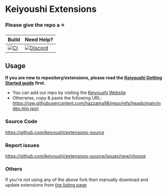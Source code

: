 # Keiyoushi Extensions

### Please give the repo a :star:

| Build | Need Help? |
|-------|---------|
| [![CI](https://github.com/keiyoushi/extensions-source/actions/workflows/build_push.yml/badge.svg)](https://github.com/keiyoushi/extensions-source/actions/workflows/build_push.yml) | [![Discord](https://img.shields.io/discord/1193460528052453448.svg?label=discord&labelColor=7289da&color=2c2f33&style=flat)](https://discord.gg/3FbCpdKbdY) |

## Usage
**If you are new to repository/extensions, please read the [Keiyoushi Getting Started guide](https://keiyoushi.github.io/docs/guides/getting-started#adding-the-extension-repo) first.**

* You can add our repo by visiting the [Keiyoushi Website](https://keiyoushi.github.io/add-repo)
* Otherwise, copy & paste the following URL: https://raw.githubusercontent.com/hazzama98/repo/refs/heads/main/index.min.json

### Source Code

https://github.com/keiyoushi/extensions-source

### Report issues

https://github.com/keiyoushi/extensions-source/issues/new/choose

### Others
If you're not using any of the above fork then manually download and update extensions from [the listing page](https://keiyoushi.github.io/extensions/)
